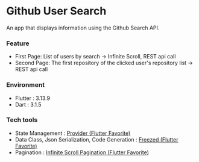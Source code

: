 # Github User Search
An app that displays information using the Github Search API.

### Feature
- First Page: List of users by search -> Infinite Scroll, REST api call
- Second Page: The first repository of the clicked user's repository list -> REST api call

### Environment
- Flutter : 3.13.9
- Dart : 3.1.5

### Tech tools
- State Management : [Provider (Flutter Favorite)](https://pub.dev/packages/provider)
- Data Class, Json Serialization, Code Generation : [Freezed (Flutter Favorite)](https://pub.dev/packages/freezed#fromjson---classes-with-multiple-constructors)
- Pagination : [Infinite Scroll Pagination (Flutter Favorite)](https://pub.dev/packages/infinite_scroll_pagination)